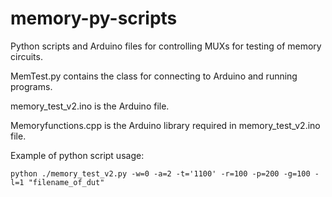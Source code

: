 # memory-py-scripts

Python scripts and Arduino files for controlling MUXs for testing of memory circuits.

MemTest.py contains the class for connecting to Arduino and running programs.

memory_test_v2.ino is the Arduino file.

Memoryfunctions.cpp is the Arduino library required in memory_test_v2.ino file.

Example of python script usage:

`python ./memory_test_v2.py -w=0 -a=2 -t='1100' -r=100 -p=200 -g=100 -l=1 "filename_of_dut"`
